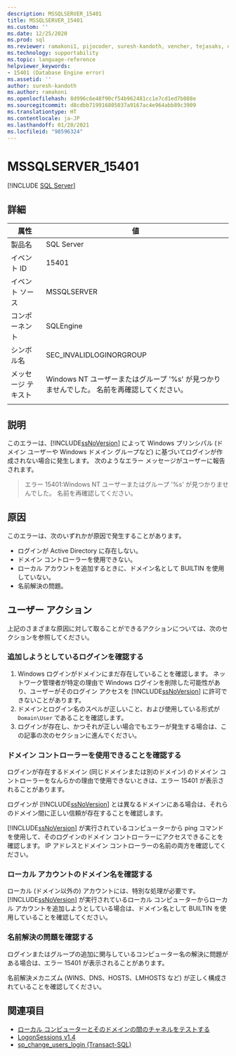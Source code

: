 ```yaml
---
description: MSSQLSERVER_15401
title: MSSQLSERVER_15401
ms.custom: ''
ms.date: 12/25/2020
ms.prod: sql
ms.reviewer: ramakoni1, pijocoder, suresh-kandoth, vencher, tejasaks, docast
ms.technology: supportability
ms.topic: language-reference
helpviewer_keywords:
- 15401 (Database Engine error)
ms.assetid: ''
author: suresh-kandoth
ms.author: ramakoni
ms.openlocfilehash: 8d996c6e48f90cf54b962481cc1e7cd1ed7b088e
ms.sourcegitcommit: d8cdbb719916805037a9167ac4e964abb89c3909
ms.translationtype: HT
ms.contentlocale: ja-JP
ms.lasthandoff: 01/20/2021
ms.locfileid: "98596324"
---
```

# <a name="mssqlserver_15401"></a>MSSQLSERVER_15401
 [!INCLUDE [SQL Server](../../includes/applies-to-version/sqlserver.md)]

## <a name="details"></a>詳細

|属性|値|
|---|---|
|製品名|SQL Server|
|イベント ID|15401|
|イベント ソース|MSSQLSERVER|
|コンポーネント|SQLEngine|
|シンボル名|SEC_INVALIDLOGINORGROUP|
|メッセージ テキスト|Windows NT ユーザーまたはグループ '%s' が見つかりませんでした。 名前を再確認してください。|
||

## <a name="explanation"></a>説明

このエラーは、[!INCLUDE[ssNoVersion](../../includes/ssnoversion-md.md)] によって Windows プリンシパル (ドメイン ユーザーや Windows ドメイン グループなど) に基づいてログインが作成されない場合に発生します。 次のようなエラー メッセージがユーザーに報告されます。

> エラー 15401:Windows NT ユーザーまたはグループ '%s' が見つかりませんでした。 名前を再確認してください。

## <a name="cause"></a>原因

このエラーは、次のいずれかが原因で発生することがあります。

- ログインが Active Directory に存在しない。
- ドメイン コントローラーを使用できない。
- ローカル アカウントを追加するときに、ドメイン名として BUILTIN を使用していない。
- 名前解決の問題。

## <a name="user-action"></a>ユーザー アクション

上記のさまざまな原因に対して取ることができるアクションについては、次のセクションを参照してください。

### <a name="verify-the-login-you-are-trying-to-add"></a>追加しようとしているログインを確認する

1. Windows ログインがドメインにまだ存在していることを確認します。 ネットワーク管理者が特定の理由で Windows ログインを削除した可能性があり、ユーザーがそのログイン アクセスを [!INCLUDE[ssNoVersion](../../includes/ssnoversion-md.md)] に許可できないことがあります。
1. ドメインとログイン名のスペルが正しいこと、および使用している形式が `Domain\User` であることを確認します。
1. ログインが存在し、かつそれが正しい場合でもエラーが発生する場合は、この記事の次のセクションに進んでください。

### <a name="verify-if-the-domain-controller-is-available"></a>ドメイン コントローラーを使用できることを確認する

ログインが存在するドメイン (同じドメインまたは別のドメイン) のドメイン コントローラーをなんらかの理由で使用できないときは、エラー 15401 が表示されることがあります。

ログインが [!INCLUDE[ssNoVersion](../../includes/ssnoversion-md.md)] とは異なるドメインにある場合は、それらのドメイン間に正しい信頼が存在することを確認します。

[!INCLUDE[ssNoVersion](../../includes/ssnoversion-md.md)] が実行されているコンピューターから ping コマンドを使用して、そのログインのドメイン コントローラーにアクセスできることを確認します。 IP アドレスとドメイン コントローラーの名前の両方を確認してください。

### <a name="verify-the-domain-name-for-local-accounts"></a>ローカル アカウントのドメイン名を確認する

ローカル (ドメイン以外の) アカウントには、特別な処理が必要です。 [!INCLUDE[ssNoVersion](../../includes/ssnoversion-md.md)] が実行されているローカル コンピューターからローカル アカウントを追加しようとしている場合は、ドメイン名として BUILTIN を使用していることを確認してください。

### <a name="check-for-name-resolution-issues"></a>名前解決の問題を確認する

ログインまたはグループの追加に関与しているコンピューター名の解決に問題がある場合は、エラー 15401 が表示されることがあります。

名前解決メカニズム (WINS、DNS、HOSTS、LMHOSTS など) が正しく構成されていることを確認してください。

## <a name="see-also"></a>関連項目

- [ローカル コンピューターとそのドメインの間のチャネルをテストする](/powershell/module/microsoft.powershell.management/test-computersecurechannel#example-1--test-a-channel-between-the-local-computer-and-its-domain)
- [LogonSessions v1.4](/sysinternals/downloads/logonsessions)
- [sp_change_users_login (Transact-SQL)](../system-stored-procedures/sp-change-users-login-transact-sql.md)